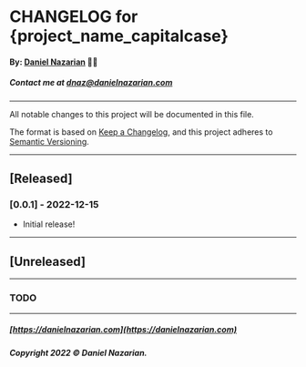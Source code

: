 # CHANGELOG for {project_name_capitalcase}
#### By: [Daniel Nazarian](https://danielnazarian) 🐧👹
##### Contact me at <dnaz@danielnazarian.com>

-------------------------------------------------------

All notable changes to this project will be documented in this file.

The format is based on [Keep a Changelog](https://keepachangelog.com/en/1.0.0/),
and this project adheres to [Semantic Versioning](https://semver.org/spec/v2.0.0.html).


-------------------------------------------------------

## [Released]

### [0.0.1] - 2022-12-15
- Initial release!

-------------------------------------------------------

## [Unreleased]

-------------------------------------------------------
### TODO



-------------------------------------------------------

##### [https://danielnazarian.com](https://danielnazarian.com)
##### Copyright 2022 © Daniel Nazarian.
